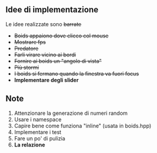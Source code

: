 ## Idee di implementazione
Le idee realizzate sono ~~barrate~~
- ~~Boids appaiono dove clicco col mouse~~
- ~~Mostrare fps~~
- ~~Predatore~~
- ~~Farli virare vicino ai bordi~~
- ~~Fornire ai boids un "angolo di vista"~~
- ~~Più stormi~~
- ~~I boids si fermano quando la finestra va fuori focus~~
- **Implementare degli slider**

## Note
1. Attenzionare la generazione di numeri random
2. Usare i namespace
3. Capire bene come funziona "inline" (usata in boids.hpp)
4. Implementare i test
5. Fare un po' di pulizia
6. **La relazione**
